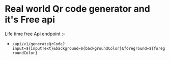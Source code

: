 # Real world Qr code generator and it's Free api

Life time free Api endpoint :-

- `/api/v1/generateQrCode?input=${inputText}&background=${backgroundColor}&foreground=${foregroundColor}`
